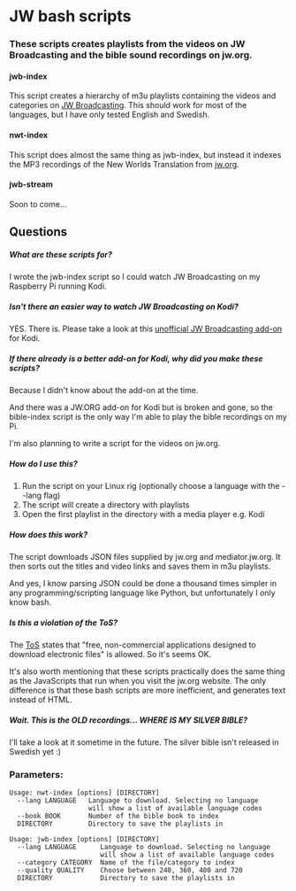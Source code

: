 # JW bash scripts

### These scripts creates playlists from the videos on JW Broadcasting and the bible sound recordings on jw.org.

#### jwb-index
This script creates a hierarchy of m3u playlists containing the videos and categories on [JW Broadcasting]((http://tv.jw.org/)). This should work for most of the languages, but I have only tested English and Swedish.

#### nwt-index
This script does almost the same thing as jwb-index, but instead it indexes the MP3 recordings of the New Worlds Translation from [jw.org](http://www.jw.org).

#### jwb-stream

Soon to come...

## Questions

##### What are these scripts for?

I wrote the jwb-index script so I could watch JW Broadcasting on my Raspberry Pi running Kodi.

##### Isn't there an easier way to watch JW Broadcasting on Kodi?

YES. There is. Please take a look at this [unofficial JW Broadcasting add-on](http://ca0abinary.github.io/plugin.video.jwtv-unofficial/) for Kodi.

##### If there already is a better add-on for Kodi, why did you make these scripts?

Because I didn't know about the add-on at the time.

And there was a JW.ORG add-on for Kodi but is broken and gone, so the bible-index script is the only way I'm able to play the bible recordings on my Pi.

I'm also planning to write a script for the videos on jw.org.

##### How do I use this?

1. Run the script on your Linux rig (optionally choose a language with the --lang flag)
2. The script will create a directory with playlists
3. Open the first playlist in the directory with a media player e.g. Kodi

##### How does this work?

The script downloads JSON files supplied by jw.org and mediator.jw.org. It then sorts out the titles and video links and saves them in m3u playlists.

And yes, I know parsing JSON could be done a thousand times simpler in any programming/scripting language like Python, but unfortunately I only know bash.

##### Is this a violation of the ToS?

The [ToS](http://www.jw.org/en/terms-of-use/) states that "free, non-commercial applications designed to download electronic files" is allowed. So it's seems OK.

It's also worth mentioning that these scripts practically does the same thing as the JavaScripts that run when you visit the jw.org website. The only difference is that these bash scripts are more inefficient, and generates text instead of HTML.

##### Wait. This is the *OLD* recordings... WHERE IS MY SILVER BIBLE?

I'll take a look at it sometime in the future. The silver bible isn't released in Swedish yet :)

### Parameters:
    Usage: nwt-index [options] [DIRECTORY]
      --lang LANGUAGE   Language to download. Selecting no language
                        will show a list of available language codes
      --book BOOK       Number of the bible book to index
      DIRECTORY         Directory to save the playlists in

    Usage: jwb-index [options] [DIRECTORY]
      --lang LANGUAGE      Language to download. Selecting no language
                           will show a list of available language codes
      --category CATEGORY  Name of the file/category to index
      --quality QUALITY    Choose between 240, 360, 480 and 720
      DIRECTORY            Directory to save the playlists in

